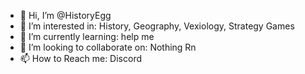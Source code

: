 - 👋 Hi, I’m @HistoryEgg
- 👀 I’m interested in: History, Geography, Vexiology, Strategy Games
- 🌱 I’m currently learning: help me
- 💞️ I’m looking to collaborate on: Nothing Rn
- 📫 How to Reach me: Discord

<!---
HistoryEgg/HistoryEgg is a ✨ special ✨ repository because its `README.md` (this file) appears on your GitHub profile.
You can click the Preview link to take a look at your changes.
--->
